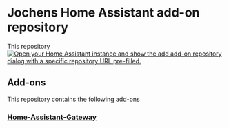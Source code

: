 # Jochens Home Assistant add-on repository

This repository 
[![Open your Home Assistant instance and show the add add-on repository dialog with a specific repository URL pre-filled.](https://my.home-assistant.io/badges/supervisor_add_addon_repository.svg)](https://my.home-assistant.io/redirect/supervisor_add_addon_repository/?repository_url=https%3A%2F%2Fgithub.com%2Fdueckminor%2Fhome-assistant-addons)

## Add-ons

This repository contains the following add-ons

### [Home-Assistant-Gateway](./gateway)
